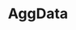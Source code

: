 ---
blog: https://www.aggdata.com/resource-center/news
facebook: http://www.facebook.com/pages/AggDatacom/99221817174
github: aggdata
logohandle: aggdata
sort: aggdata
title: AggData
twitter: aggdata
website: https://www.aggdata.com/
---